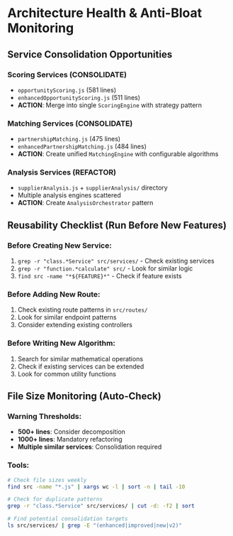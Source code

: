 # Architecture Health & Anti-Bloat Monitoring

## Service Consolidation Opportunities

### Scoring Services (CONSOLIDATE)
- `opportunityScoring.js` (581 lines)
- `enhancedOpportunityScoring.js` (511 lines)
- **ACTION**: Merge into single `ScoringEngine` with strategy pattern

### Matching Services (CONSOLIDATE) 
- `partnershipMatching.js` (475 lines)
- `enhancedPartnershipMatching.js` (484 lines)
- **ACTION**: Create unified `MatchingEngine` with configurable algorithms

### Analysis Services (REFACTOR)
- `supplierAnalysis.js` + `supplierAnalysis/` directory
- Multiple analysis engines scattered
- **ACTION**: Create `AnalysisOrchestrator` pattern

## Reusability Checklist (Run Before New Features)

### Before Creating New Service:
1. `grep -r "class.*Service" src/services/` - Check existing services
2. `grep -r "function.*calculate" src/` - Look for similar logic
3. `find src -name "*${FEATURE}*"` - Check if feature exists

### Before Adding New Route:
1. Check existing route patterns in `src/routes/`
2. Look for similar endpoint patterns
3. Consider extending existing controllers

### Before Writing New Algorithm:
1. Search for similar mathematical operations
2. Check if existing services can be extended
3. Look for common utility functions

## File Size Monitoring (Auto-Check)

### Warning Thresholds:
- **500+ lines**: Consider decomposition
- **1000+ lines**: Mandatory refactoring
- **Multiple similar services**: Consolidation required

### Tools:
```bash
# Check file sizes weekly
find src -name "*.js" | xargs wc -l | sort -n | tail -10

# Check for duplicate patterns
grep -r "class.*Service" src/services/ | cut -d: -f2 | sort

# Find potential consolidation targets
ls src/services/ | grep -E "(enhanced|improved|new|v2)"
```